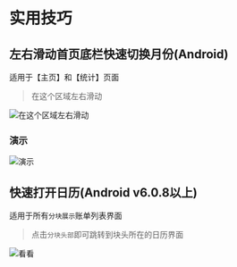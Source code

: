 # 实用技巧

## 左右滑动首页底栏快速切换月份(Android)

适用于【主页】和【统计】页面

> 在这个区域左右滑动

![在这个区域左右滑动](https://s4.ax1x.com/2022/02/17/HIHpND.md.jpg)

### 演示

![演示](https://s4.ax1x.com/2022/02/17/HIHVDP.gif)

## 快速打开日历(Android v6.0.8以上)

适用于所有`分块展示`账单列表界面

> 点击`分块头部`即可跳转到块头所在的日历界面

![看看](https://s1.ax1x.com/2023/02/16/pSHR4bj.jpg)